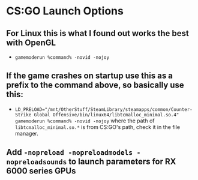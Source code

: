 # CS:GO Launch Options
## For Linux this is what I found out works the best with OpenGL
* `gamemoderun %command% -novid -nojoy`
## If the game crashes on startup use this as a prefix to the command above, so basically use this:
* `LD_PRELOAD="/mnt/OtherStuff/SteamLibrary/steamapps/common/Counter-Strike Global Offensive/bin/linux64/libtcmalloc_minimal.so.4" gamemoderun %command% -novid -nojoy` where the path of `libtcmalloc_minimal.so.*` is from CS:GO's path, check it in the file manager.
## Add `-nopreload -nopreloadmodels -nopreloadsounds` to launch parameters for RX 6000 series GPUs